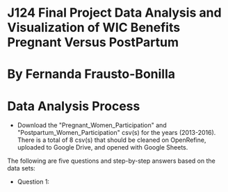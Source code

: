 # J124 Final Project Data Analysis and Visualization of WIC Benefits Pregnant Versus PostPartum
# By Fernanda Frausto-Bonilla
# Data Analysis Process
* Download the "Pregnant_Women_Participation" and "Postpartum_Women_Participation" csv(s) for the years (2013-2016). There is a total of 8 csv(s) that should be cleaned on OpenRefine, uploaded to Google Drive, and opened with Google Sheets.

The following are five questions and step-by-step answers based on the data sets:
* Question 1:
